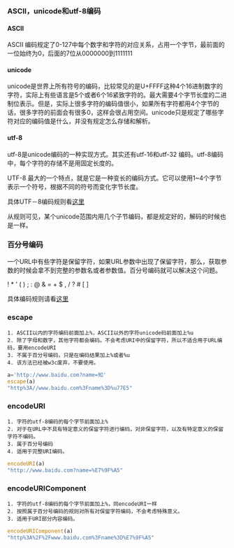 ### ASCII，unicode和utf-8编码

#### ASCII
ASCII 编码规定了0-127中每个数字和字符的对应关系，占用一个字节，最前面的一位始终为0，后面的7位从0000000到1111111  

#### unicode
unicode是世界上所有符号的编码，比较常见的是U+FFFF这种4个16进制数字的字符，实际上有些语言是5个或者6个16紧致字符的。最大需要4个字节长度的二进制位表示。但是，实际上很多字符的编码值很小，如果所有字符都用4个字节的话，很多字符的前面会有很多0，这样会很占用空间。unicode只是规定了哪些字符对应的编码值是什么，并没有规定怎么存储和解析。

#### utf-8
utf-8是unicode编码的一种实现方式。其实还有utf-16和utf-32 编码。utf-8编码中，每个字符的存储不是用固定长度的。

UTF-8 最大的一个特点，就是它是一种变长的编码方式。它可以使用1~4个字节表示一个符号，根据不同的符号而变化字节长度。

具体UTF－8编码规则看[这里](http://www.ruanyifeng.com/blog/2007/10/ascii_unicode_and_utf-8.html)

从规则可见，某个unicode范围内用几个子节编码，都是规定好的，解码的时候也是一样。


### 百分号编码
一个URL中有些字符是保留字符，如果URL参数中出现了保留字符，那么，获取参数的时候会拿不到完整的参数名或者参数值。百分号编码就可以解决这个问题。

!	*	'	(	)	;	:	@	&	=	+	$	,	/	?	#	[	]

具体编码规则请看[这里](https://zh.wikipedia.org/zh-hans/%E7%99%BE%E5%88%86%E5%8F%B7%E7%BC%96%E7%A0%81)


### escape
    1. ASCII以内的字符编码前面加上%，ASCII以外的字符unicode码前面加上%u
    2. 除了字母和数字，其他字符都会编码。不会考虑URI中的保留字符，所以不适合用于URL编码，要用encodeURI
    3. 不属于百分号编码，只是在编码结果加上%或者%u
    4. 该方法已经被w3c废弃，不要使用。

```javascript
a='http://www.baidu.com?name=知'
escape(a)
"http%3A//www.baidu.com%3Fname%3D%u77E5"
```

### encodeURI
    1. 字符的utf-8编码的每个字节前面加上%
    2. 对于在URL中不具有特定意义的保留字符进行编码，对非保留字符，以及有特定意义的保留字符不编码。
    3. 属于百分号编码
    4. 适用于完整URI编码。


```javascript
encodeURI(a)
"http://www.baidu.com?name=%E7%9F%A5"
```
### encodeURIComponent
    1. 字符的utf-8编码的每个字节前面加上%，同encodeURI一样
    2. 按照属于百分号编码的规则对所有对保留字符编码，不会考虑特殊意义。
    3. 适用于URI部分内容编码。

```javascript
encodeURIComponent(a)
"http%3A%2F%2Fwww.baidu.com%3Fname%3D%E7%9F%A5"
```